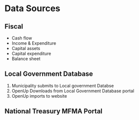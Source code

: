 # Data Sources

## Fiscal

* Cash flow
* Income & Expenditure
* Capital assets
* Capital expenditure
* Balance sheet

## Local Government Database

1. Municipality submits to Local government Databse
2. OpenUp Downloads from Local Government Database portal
3. OpenUp imports to website

## National Treasury MFMA Portal





